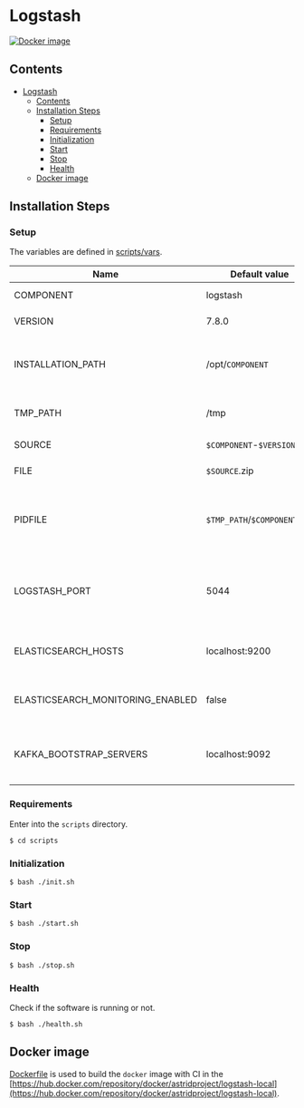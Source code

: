 # Logstash

[![Docker image](https://img.shields.io/docker/image-size/astridproject/logstash-local?label=image&logo=docker)](https://hub.docker.com/repository/docker/astridproject/logstash-local)

## Contents

- [Logstash](#logstash)
  - [Contents](#contents)
  - [Installation Steps](#installation-steps)
    - [Setup](#setup)
    - [Requirements](#requirements)
    - [Initialization](#initialization)
    - [Start](#start)
    - [Stop](#stop)
    - [Health](#health)
  - [Docker image](#docker-image)

## Installation Steps

### Setup

The variables are defined in [scripts/vars](scripts/vars).

Name                             | Default value                | Meaning
---------------------------------|------------------------------|--------
COMPONENT                        | logstash                     | Component name
VERSION                          | 7.8.0                        | Version number
INSTALLATION_PATH                | /opt/`COMPONENT`             | Directory path where the software will be installed
TMP_PATH                         | /tmp                         | Temporary dictionary path
SOURCE                           | `$COMPONENT`-`$VERSION`      | Source filename
FILE                             | `$SOURCE`.zip                | Source archive
PIDFILE                          | `$TMP_PATH`/`$COMPONENT`.pid | File path where the PID of the current execution is stored
LOGSTASH_PORT                    | 5044                         | Port where Logstash is listening to get the data from the beats
ELASTICSEARCH_HOSTS              | localhost:9200               | Elasticsearch endpoints to connect for monitoring
ELASTICSEARCH_MONITORING_ENABLED | false                        | Enable monitoring with Elasticsearch
KAFKA_BOOTSTRAP_SERVERS          | localhost:9092               | Kafka endpoints where to send the data

### Requirements

Enter into the `scripts` directory.

```console
$ cd scripts
```

### Initialization

```console
$ bash ./init.sh
```

### Start

```console
$ bash ./start.sh
```

### Stop

```console
$ bash ./stop.sh
```

### Health

Check if the software is running or not.

```console
$ bash ./health.sh
```

## Docker image

[Dockerfile](Dockerfile) is used to build the `docker` image with CI in the [https://hub.docker.com/repository/docker/astridproject/logstash-local](https://hub.docker.com/repository/docker/astridproject/logstash-local).

